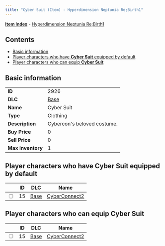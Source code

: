 ```yaml
---
title: "Cyber Suit (Item) - Hyperdimension Neptunia Re;Birth1"
---
```


[**Item Index**](/neptunia/rb1/item/index.html) - [Hyperdimension Neptunia Re;Birth1](/neptunia/rb1)

## Contents

- [Basic information](#basic-information)
- [Player characters who have **Cyber Suit** equipped by default](#player-characters-who-have-cyber-suit-equipped-by-default)
- [Player characters who can equip **Cyber Suit**](#player-characters-who-can-equip-cyber-suit)

## Basic information

|   |   |
| -- | -- |
| **ID** | 2926 |
| **DLC** | [Base](/neptunia/rb1/dlc/1-base.html) |
| **Name** | Cyber Suit |
| **Type** | Clothing |
| **Description** | Cybercon's beloved costume. |
| **Buy Price** | 0 |
| **Sell Price** | 0 |
| **Max inventory** | 1 |

## Player characters who have **Cyber Suit** equipped by default

|    | ID | DLC | Name |
| -- | -- | --- | ---- |
| <input type="checkbox" id="rb1-player-1-15" class="trackbox" /> | 15 | [Base](/neptunia/rb1/dlc/1-base.html) | [CyberConnect2](/neptunia/rb1/player/1-15-cyberconnect2.html) |

## Player characters who can equip **Cyber Suit**

|    | ID | DLC | Name |
| -- | -- | --- | ---- |
| <input type="checkbox" id="rb1-player-1-15" class="trackbox" /> | 15 | [Base](/neptunia/rb1/dlc/1-base.html) | [CyberConnect2](/neptunia/rb1/player/1-15-cyberconnect2.html) |